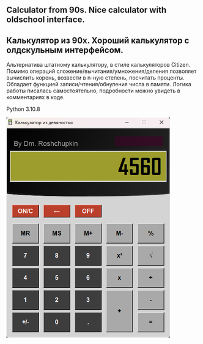 ## Calculator from 90s. Nice calculator with oldschool interface.

## Калькулятор из 90х. Хороший калькулятор с олдскульным интерфейсом.

Альтернатива штатному калькулятору, в стиле калькуляторов Citizen. 
Помимо операций сложение/вычитания/умножения/деления позволяет вычислить корень, возвести в n-ную степень, посчитать проценты. Обладает функцией записи/чтения/обнуления числа в памяти.
Логика работы писалась самостоятельно, подробности можно увидеть в комментариях в коде.

Python 3.10.8

![Window](https://github.com/Demston/Calculator-from-90s/blob/main/screenshot%20calculator.png)
